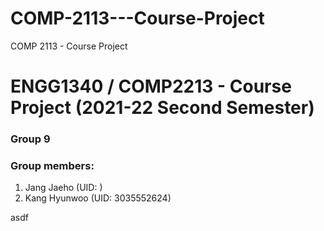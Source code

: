 # COMP-2113---Course-Project
COMP 2113 - Course Project

# ENGG1340 / COMP2213 - Course Project (2021-22 Second Semester)
### Group 9
### Group members:
1. Jang Jaeho (UID: )
2. Kang Hyunwoo (UID: 3035552624)

asdf